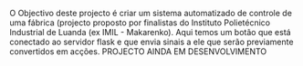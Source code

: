 O Objectivo deste projecto é criar um sistema automatizado de controle de uma fábrica (projecto proposto por finalistas do Instituto Polietécnico Industrial de Luanda (ex IMIL - Makarenko). Aqui temos um botão que está conectado ao servidor flask e que envia sinais a ele que serão previamente convertidos em acções. PROJECTO AINDA EM DESENVOLVIMENTO
